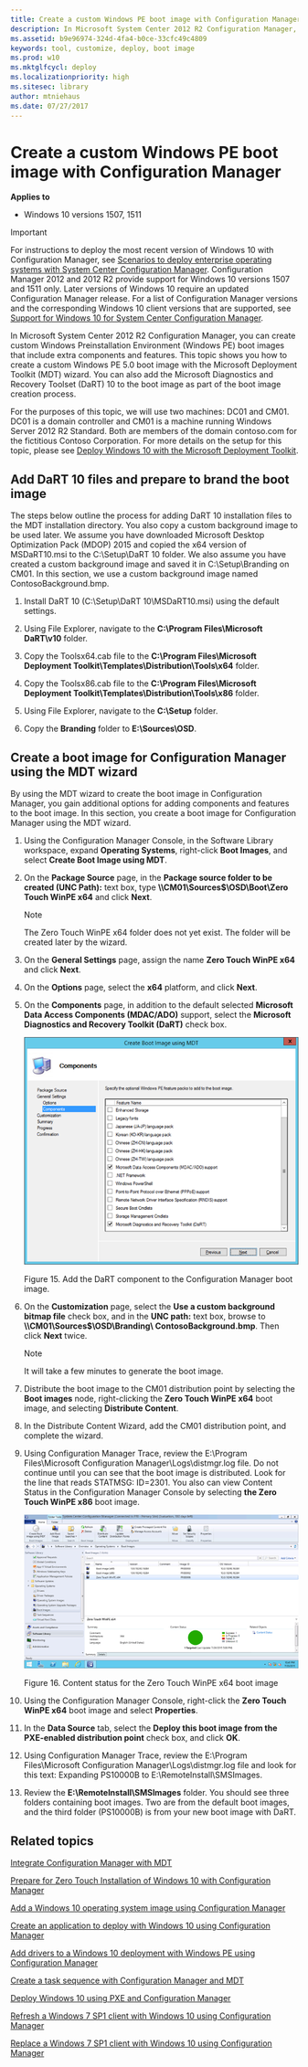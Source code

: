 ```yaml
---
title: Create a custom Windows PE boot image with Configuration Manager (Windows 10)
description: In Microsoft System Center 2012 R2 Configuration Manager, you can create custom Windows Preinstallation Environment (Windows PE) boot images that include extra components and features.
ms.assetid: b9e96974-324d-4fa4-b0ce-33cfc49c4809
keywords: tool, customize, deploy, boot image
ms.prod: w10
ms.mktglfcycl: deploy
ms.localizationpriority: high
ms.sitesec: library
author: mtniehaus
ms.date: 07/27/2017
---
```


# Create a custom Windows PE boot image with Configuration Manager


**Applies to**

-   Windows 10 versions 1507, 1511

>[!IMPORTANT]
>For instructions to deploy the most recent version of Windows 10 with Configuration Manager, see [Scenarios to deploy enterprise operating systems with System Center Configuration Manager](https://docs.microsoft.com/sccm/osd/deploy-use/scenarios-to-deploy-enterprise-operating-systems). 
>Configuration Manager 2012 and 2012 R2 provide support for Windows 10 versions 1507 and 1511 only. Later versions of Windows 10 require an updated Configuration Manager release. For a list of Configuration Manager versions and the corresponding Windows 10 client versions that are supported, see [Support for Windows 10 for System Center Configuration Manager](https://docs.microsoft.com/sccm/core/plan-design/configs/support-for-windows-10).

In Microsoft System Center 2012 R2 Configuration Manager, you can create custom Windows Preinstallation Environment (Windows PE) boot images that include extra components and features. This topic shows you how to create a custom Windows PE 5.0 boot image with the Microsoft Deployment Toolkit (MDT) wizard. You can also add the Microsoft Diagnostics and Recovery Toolset (DaRT) 10 to the boot image as part of the boot image creation process.

For the purposes of this topic, we will use two machines: DC01 and CM01. DC01 is a domain controller and CM01 is a machine running Windows Server 2012 R2 Standard. Both are members of the domain contoso.com for the fictitious Contoso Corporation. For more details on the setup for this topic, please see [Deploy Windows 10 with the Microsoft Deployment Toolkit](../deploy-windows-mdt/deploy-windows-10-with-the-microsoft-deployment-toolkit.md).

## <a href="" id="sec01"></a>Add DaRT 10 files and prepare to brand the boot image


The steps below outline the process for adding DaRT 10 installation files to the MDT installation directory. You also copy a custom background image to be used later. We assume you have downloaded Microsoft Desktop Optimization Pack (MDOP) 2015 and copied the x64 version of MSDaRT10.msi to the C:\\Setup\\DaRT 10 folder. We also assume you have created a custom background image and saved it in C:\\Setup\\Branding on CM01. In this section, we use a custom background image named ContosoBackground.bmp.

1.  Install DaRT 10 (C:\\Setup\\DaRT 10\\MSDaRT10.msi) using the default settings.

2.  Using File Explorer, navigate to the **C:\\Program Files\\Microsoft DaRT\\v10** folder.

3.  Copy the Toolsx64.cab file to the **C:\\Program Files\\Microsoft Deployment Toolkit\\Templates\\Distribution\\Tools\\x64** folder.

4.  Copy the Toolsx86.cab file to the **C:\\Program Files\\Microsoft Deployment Toolkit\\Templates\\Distribution\\Tools\\x86** folder.

5.  Using File Explorer, navigate to the **C:\\Setup** folder.

6.  Copy the **Branding** folder to **E:\\Sources\\OSD**.

## <a href="" id="sec02"></a>Create a boot image for Configuration Manager using the MDT wizard


By using the MDT wizard to create the boot image in Configuration Manager, you gain additional options for adding components and features to the boot image. In this section, you create a boot image for Configuration Manager using the MDT wizard.

1.  Using the Configuration Manager Console, in the Software Library workspace, expand **Operating Systems**, right-click **Boot Images**, and select **Create Boot Image using MDT**.

2.  On the **Package Source** page, in the **Package source folder to be created (UNC Path):** text box, type **\\\\CM01\\Sources$\\OSD\\Boot\\Zero Touch WinPE x64** and click **Next**.

    >[!NOTE]
    >The Zero Touch WinPE x64 folder does not yet exist. The folder will be created later by the wizard.

3.  On the **General Settings** page, assign the name **Zero Touch WinPE x64** and click **Next**.

4.  On the **Options** page, select the **x64** platform, and click **Next**.

5.  On the **Components** page, in addition to the default selected **Microsoft Data Access Components (MDAC/ADO)** support, select the **Microsoft Diagnostics and Recovery Toolkit (DaRT)** check box.

    ![Add the DaRT component to the Configuration Manager boot image](../images/mdt-06-fig16.png "Add the DaRT component to the Configuration Manager boot image")

    Figure 15. Add the DaRT component to the Configuration Manager boot image.

6.  On the **Customization** page, select the **Use a custom background bitmap file** check box, and in the **UNC path:** text box, browse to **\\\\CM01\\Sources$\\OSD\\Branding\\ ContosoBackground.bmp**. Then click **Next** twice.

    >[!NOTE]
    >It will take a few minutes to generate the boot image.

7.  Distribute the boot image to the CM01 distribution point by selecting the **Boot images** node, right-clicking the **Zero Touch WinPE x64** boot image, and selecting **Distribute Content**.

8.  In the Distribute Content Wizard, add the CM01 distribution point, and complete the wizard.

9.  Using Configuration Manager Trace, review the E:\\Program Files\\Microsoft Configuration Manager\\Logs\\distmgr.log file. Do not continue until you can see that the boot image is distributed. Look for the line that reads STATMSG: ID=2301. You also can view Content Status in the Configuration Manager Console by selecting **the Zero Touch WinPE x86** boot image.

    ![Content status for the Zero Touch WinPE x64 boot image](../images/fig16-contentstatus.png "Content status for the Zero Touch WinPE x64 boot image")

    Figure 16. Content status for the Zero Touch WinPE x64 boot image

10. Using the Configuration Manager Console, right-click the **Zero Touch WinPE x64** boot image and select **Properties**.

11. In the **Data Source** tab, select the **Deploy this boot image from the PXE-enabled distribution point** check box, and click **OK**.

12. Using Configuration Manager Trace, review the E:\\Program Files\\Microsoft Configuration Manager\\Logs\\distmgr.log file and look for this text: Expanding PS10000B to E:\\RemoteInstall\\SMSImages.

13. Review the **E:\\RemoteInstall\\SMSImages** folder. You should see three folders containing boot images. Two are from the default boot images, and the third folder (PS10000B) is from your new boot image with DaRT.

## Related topics


[Integrate Configuration Manager with MDT](../deploy-windows-mdt/integrate-configuration-manager-with-mdt.md)

[Prepare for Zero Touch Installation of Windows 10 with Configuration Manager](prepare-for-zero-touch-installation-of-windows-10-with-configuration-manager.md)

[Add a Windows 10 operating system image using Configuration Manager](add-a-windows-10-operating-system-image-using-configuration-manager.md)

[Create an application to deploy with Windows 10 using Configuration Manager](create-an-application-to-deploy-with-windows-10-using-configuration-manager.md)

[Add drivers to a Windows 10 deployment with Windows PE using Configuration Manager](add-drivers-to-a-windows-10-deployment-with-windows-pe-using-configuration-manager.md)

[Create a task sequence with Configuration Manager and MDT](../deploy-windows-mdt/create-a-task-sequence-with-configuration-manager-and-mdt.md)

[Deploy Windows 10 using PXE and Configuration Manager](deploy-windows-10-using-pxe-and-configuration-manager.md)

[Refresh a Windows 7 SP1 client with Windows 10 using Configuration Manager](refresh-a-windows-7-client-with-windows-10-using-configuration-manager.md)

[Replace a Windows 7 SP1 client with Windows 10 using Configuration Manager](replace-a-windows-7-client-with-windows-10-using-configuration-manager.md)

 

 